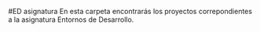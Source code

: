#ED asignatura
En esta carpeta encontrarás los proyectos correpondientes a la asignatura Entornos de Desarrollo.

